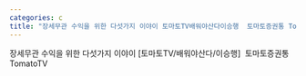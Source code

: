 ```yaml
---
categories: c
title: "장세무관 수익을 위한 다섯가지 이야이 토마토TV배워야산다이승행  토마토증권통 TomatoTV"
---
```

장세무관 수익을 위한 다섯가지 이야이 [토마토TV/배워야산다/이승행]&nbsp;&nbsp;토마토증권통 TomatoTV